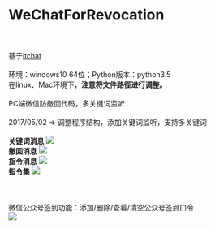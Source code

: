 # WeChatForRevocation<br><br>
基于<a href="https://github.com/littlecodersh/ItChat.git">itchat</a><br><br>
环境：windows10 64位；Python版本：python3.5<br>
在linux、Mac环境下，<strong>注意将文件路径进行调整。</strong><br><br>
PC端微信防撤回代码，多关键词监听<br><br>
2017/05/02 => 调整程序结构，添加关键词监听，支持多关键词<br><br>
<b>关键词消息</b>
<img src="http://op6aicuc2.bkt.clouddn.com/%E5%85%B3%E9%94%AE%E6%B6%88%E6%81%AF.png"><br>
<b>撤回消息</b>
<img src="http://op6aicuc2.bkt.clouddn.com/%E6%92%A4%E5%9B%9E%E6%B6%88%E6%81%AF.png"><br>
<b>指令消息</b>
<img src="http://op6aicuc2.bkt.clouddn.com/%E6%8C%87%E4%BB%A4%E6%B6%88%E6%81%AF.png"><br>
<b>指令集</b>
<img src="http://op6aicuc2.bkt.clouddn.com/%E6%8C%87%E4%BB%A4%E6%B6%88%E6%81%AF.jpg"><br>
<br><br><br>
微信公众号签到功能：添加/删除/查看/清空公众号签到口令<br>
<img src="http://op6aicuc2.bkt.clouddn.com/%E5%85%AC%E4%BC%97%E5%8F%B7%E7%AD%BE%E5%88%B01.png">
